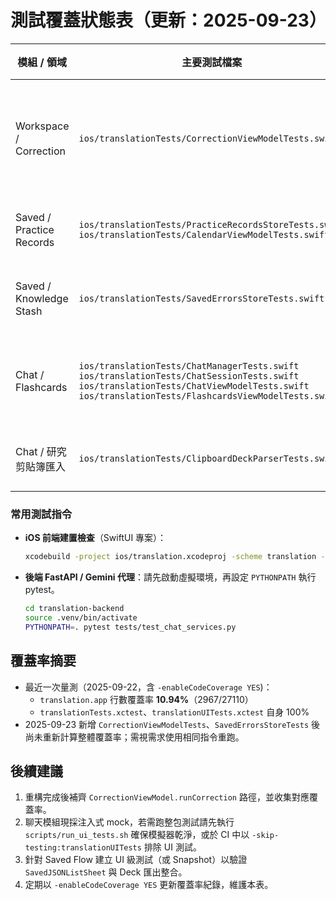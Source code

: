 # 測試覆蓋狀態表（更新：2025-09-23）

| 模組 / 領域 | 主要測試檔案 | 最近驗證指令 | 當前狀態 | 覆蓋重點 | 仍待補強 |
| --- | --- | --- | --- | --- | --- |
| Workspace / Correction | `ios/translationTests/CorrectionViewModelTests.swift` | `xcodebuild -project ios/translation.xcodeproj -scheme translation -destination 'platform=iOS Simulator,name=iPhone 16' test -only-testing:translationTests/CorrectionViewModelTests` | 穩定 | 覆蓋 `CorrectionSessionStore` 持久化、`PracticeSessionCoordinator` 題庫輪替與 `ErrorMergeController` 協調路徑，以及 ViewModel reset/錯誤處理 | 仍待補齊 UI Gesture（Pinch Merge）自動化與多 Workspace 交錯情境 |
| Saved / Practice Records | `ios/translationTests/PracticeRecordsStoreTests.swift`<br>`ios/translationTests/CalendarViewModelTests.swift` | `xcodebuild -project ios/translation.xcodeproj -scheme translation -destination 'platform=iOS Simulator,name=iPhone 16' test -only-testing:translationTests/PracticeRecordsStoreTests` | 穩定 | 練習紀錄 CRUD、統計、分組、reload、錯誤容忍與月曆串接均有檢驗；主執行緒依賴已加註 `@MainActor` | Calendar 轉月時的快取邏輯與 UI 整合仍待補 |
| Saved / Knowledge Stash | `ios/translationTests/SavedErrorsStoreTests.swift` | `xcodebuild -project ios/translation.xcodeproj -scheme translation -destination 'platform=iOS Simulator,name=iPhone 16' test -only-testing:translationTests/SavedErrorsStoreTests` | 穩定 | 驗證知識點與提示匯入（prompt 持久化、`sourceHintID` 去重）、stash 移動/清除與持久化同步 | 與 `SavedJSONListSheet` 的整體流程尚未自動化；缺乏 Deck 匯出整合測試 |
| Chat / Flashcards | `ios/translationTests/ChatManagerTests.swift`<br>`ios/translationTests/ChatSessionTests.swift`<br>`ios/translationTests/ChatViewModelTests.swift`<br>`ios/translationTests/FlashcardsViewModelTests.swift` | `xcodebuild -project ios/translation.xcodeproj -scheme translation -destination 'platform=iOS Simulator,name=iPhone 16' test -only-testing:translationTests/ChatSessionTests -only-testing:translationTests/ChatManagerTests -only-testing:translationTests/ChatViewModelTests -only-testing:translationTests/FlashcardsViewModelTests` | 穩定（全以本地 mock 執行） | 驗證聊天狀態轉換、背景任務協調、卡片增刪與排序 | 待補語音/即時播放服務、Flashcards 進階情境 |
| Chat / 研究剪貼簿匯入 | `ios/translationTests/ClipboardDeckParserTests.swift` | `xcodebuild -project ios/translation.xcodeproj -scheme translation -destination 'platform=iOS Simulator,name=iPhone 16' test -only-testing:translationTests/ClipboardDeckParserTests` | 穩定 | 覆蓋 `ClipboardDeckParser` 正常/錯誤流程（標頭解析、JSON 驗證、欄位裁剪）與錯誤訊息 | UI 匯入流程尚未自動化；待補與 `ChatViewModel` 整合測試 |

### 常用測試指令

- **iOS 前端建置檢查**（SwiftUI 專案）：
  ```bash
  xcodebuild -project ios/translation.xcodeproj -scheme translation -destination 'platform=iOS Simulator,name=iPhone 16' build
  ```

- **後端 FastAPI / Gemini 代理**：請先啟動虛擬環境，再設定 `PYTHONPATH` 執行 pytest。
  ```bash
  cd translation-backend
  source .venv/bin/activate
  PYTHONPATH=. pytest tests/test_chat_services.py
  ```


## 覆蓋率摘要

- 最近一次量測（2025-09-22，含 `-enableCodeCoverage YES`)：
  - `translation.app` 行數覆蓋率 **10.94%**（2967/27110）
  - `translationTests.xctest`、`translationUITests.xctest` 自身 100%
- 2025-09-23 新增 `CorrectionViewModelTests`、`SavedErrorsStoreTests` 後尚未重新計算整體覆蓋率；需視需求使用相同指令重跑。

## 後續建議

1. 重構完成後補齊 `CorrectionViewModel.runCorrection` 路徑，並收集對應覆蓋率。
2. 聊天模組現採注入式 mock，若需跑整包測試請先執行 `scripts/run_ui_tests.sh` 確保模擬器乾淨，或於 CI 中以 `-skip-testing:translationUITests` 排除 UI 測試。
3. 針對 Saved Flow 建立 UI 級測試（或 Snapshot）以驗證 `SavedJSONListSheet` 與 Deck 匯出整合。
4. 定期以 `-enableCodeCoverage YES` 更新覆蓋率紀錄，維護本表。 

